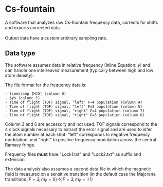 # Cs-fountain

A software that analyzes raw Cs-fountain frequency data, corrects for shifts and exports corrected data.   
\
Output data have a custom arbitrary sampling rate.


## Data type
The software assumes data in relative frequency (Inline Equation: $y$) and can handle one interleaved measurement (typically between high and low atom density).

  The file format for the frequency data is:  
  
    - timestamp [MJD] (column 0)
    - $y$ (column 1)
    - Time of flight (TOF) signal, "left" F=4 population (column 4)
    - Time of flight (TOF) signal, "left" F=3 population (column 5)
    - Time of flight (TOF) signal, "right" F=4 population (column 7)
    - Time of flight (TOF) signal, "right" F=3 population (column 8)

Column 2 and 6 are accessory and not used. TOF signals correspond to the 4 clock signals necessary to extract the error signal and are used to infer the atom number at each shot. "left" corresponds to negative frequency modulation, and "right" to positive frequency modulation across the central Ramsey fringe.

Frequency files **must** have "Lock1.txt" and "Lock2.txt" as suffix and extension.

  The data analysis also assumes a second data file in which the magnetic field is measured on a sensitive transition (in the default case the Majorana transitions $|F=3,m_F=0 \rangle \Rightarrow |F=3, m_F=\pm 1 \rangle$
